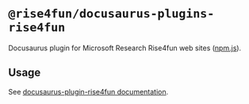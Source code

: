# `@rise4fun/docusaurus-plugins-rise4fun`

Docusaurus plugin for Microsoft Research Rise4fun web sites ([npm.js](https://www.npmjs.com/package/@rise4fun/docusaurus-plugin-rise4fun)).

## Usage

See [docusaurus-plugin-rise4fun documentation](https://microsoft.github.io/docusaurus-plugins-rise4fun/docs/plugins/).
